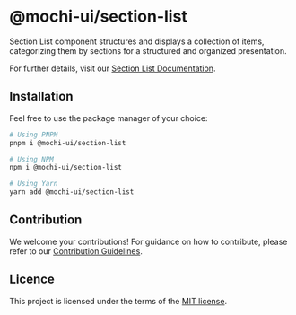 # @mochi-ui/section-list

Section List component structures and displays a collection of items,
categorizing them by sections for a structured and organized presentation.

For further details, visit our
[Section List Documentation](https://ds.console.so/?path=/docs/components-sectionlist--docs).

## Installation

Feel free to use the package manager of your choice:

```sh
# Using PNPM
pnpm i @mochi-ui/section-list

# Using NPM
npm i @mochi-ui/section-list

# Using Yarn
yarn add @mochi-ui/section-list
```

## Contribution

We welcome your contributions! For guidance on how to contribute, please refer
to our [Contribution Guidelines](/CONTRIBUTING.md).

## Licence

This project is licensed under the terms of the
[MIT license](https://choosealicense.com/licenses/mit/).
